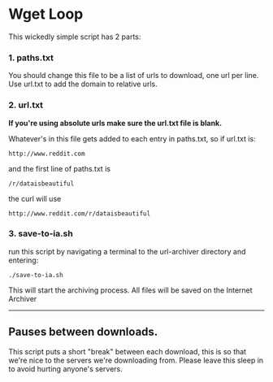 # Wget Loop

This wickedly simple script has 2 parts:

### 1. paths.txt
You should change this file to be a list of urls to download, one url per line. Use url.txt to add the domain to relative urls.

### 2. url.txt
**If you're using absolute urls make sure the url.txt file is blank.**

Whatever's in this file gets added to each entry in paths.txt, so if url.txt is:

	http://www.reddit.com

and the first line of paths.txt is
	
	/r/dataisbeautiful

the curl will use

	http://www.reddit.com/r/dataisbeautiful

### 3. save-to-ia.sh
run this script by navigating a terminal to the url-archiver directory and entering:

	./save-to-ia.sh

This will start the archiving process. All files will be saved on the Internet Archiver

** **

## Pauses between downloads.
This script puts a short "break" between each download, this is so that we're nice to the servers we're downloading from. Please leave this sleep in to avoid hurting anyone's servers.